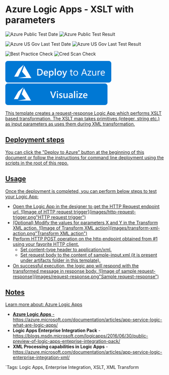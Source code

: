 # Azure Logic Apps - XSLT with parameters

![Azure Public Test Date](https://azurequickstartsservice.blob.core.windows.net/badges/quickstarts/microsoft.logic/logic-app-xslt-with-params/PublicLastTestDate.svg)
![Azure Public Test Result](https://azurequickstartsservice.blob.core.windows.net/badges/quickstarts/microsoft.logic/logic-app-xslt-with-params/PublicDeployment.svg)

![Azure US Gov Last Test Date](https://azurequickstartsservice.blob.core.windows.net/badges/quickstarts/microsoft.logic/logic-app-xslt-with-params/FairfaxLastTestDate.svg)
![Azure US Gov Last Test Result](https://azurequickstartsservice.blob.core.windows.net/badges/quickstarts/microsoft.logic/logic-app-xslt-with-params/FairfaxDeployment.svg)

![Best Practice Check](https://azurequickstartsservice.blob.core.windows.net/badges/quickstarts/microsoft.logic/logic-app-xslt-with-params/BestPracticeResult.svg)
![Cred Scan Check](https://azurequickstartsservice.blob.core.windows.net/badges/quickstarts/microsoft.logic/logic-app-xslt-with-params/CredScanResult.svg)

[![Deploy To Azure](https://raw.githubusercontent.com/Azure/azure-quickstart-templates/master/1-CONTRIBUTION-GUIDE/images/deploytoazure.svg?sanitize=true)](https://portal.azure.com/#create/Microsoft.Template/uri/https%3A%2F%2Fraw.githubusercontent.com%2FAzure%2Fazure-quickstart-templates%2Fmaster%2Fquickstarts%2Fmicrosoft.logic%2Flogic-app-xslt-with-params%2Fazuredeploy.json)  [![Visualize](https://raw.githubusercontent.com/Azure/azure-quickstart-templates/master/1-CONTRIBUTION-GUIDE/images/visualizebutton.svg?sanitize=true)](http://armviz.io/#/?load=https%3A%2F%2Fraw.githubusercontent.com%2FAzure%2Fazure-quickstart-templates%2Fmaster%2Fquickstarts%2Fmicrosoft.logic%2Flogic-app-xslt-with-params%2Fazuredeploy.json)
    

<a href="http://armviz.io/#/?load=https%3A%2F%2Fraw.githubusercontent.com%2FAzure%2Fazure-quickstart-templates%2Fmaster%2F201-logic-app-with-params%2Fazuredeploy.json" target="_blank">

This template creates a request-response Logic App which performs XSLT based transformation. The XSLT map takes primitives (integer, string etc.) as input parameters as uses them during XML transformation.

## Deployment steps

You can click the "Deploy to Azure" button at the beginning of this document or follow the instructions for command line deployment using the scripts in the root of this repo.

## Usage

Once the deployment is completed, you can perform below steps to test your Logic App:
- Open the Logic App in the designer to get the HTTP Request endpoint url.
![Image of HTTP request trigger](images/http-request-trigger.png"HTTP request trigger")
- (Optional) Modify the values for parameters X and Y in the Transform XML action.
![Image of Transform XML action](images/transform-xml-action.png"Transform XML action")
- Perform HTTP POST operation on the http endpoint obtained from #1 using your favorite HTTP client.
    - Set content-type header to application/xml.
    - Set request body to the content of sample-input.xml (it is present under artifacts folder in this template).
- On successful execution, the logic app will respond with the transformed message in response body.
![Image of sample request-response](images/request-response.png"Sample request-response")

## Notes

Learn more about: Azure Logic Apps
* **Azure Logic Apps** - https://azure.microsoft.com/documentation/articles/app-service-logic-what-are-logic-apps/
* **Logic Apps Enterprise Integration Pack** - https://blogs.msdn.microsoft.com/logicapps/2016/06/30/public-preview-of-logic-apps-enteprise-integration-pack/
* **XML Processing capabilities in Logic Apps** - https://azure.microsoft.com/documentation/articles/app-service-logic-enterprise-integration-xml/

`Tags: Logic Apps, Enterprise Integration, XSLT, XML Transform


